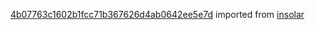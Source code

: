 [4b07763c1602b1fcc71b367626d4ab0642ee5e7d](https://github.com/insolar/insolar/commit/4b07763c1602b1fcc71b367626d4ab0642ee5e7d) imported from [insolar](https://github.com/insolar/insolar)
